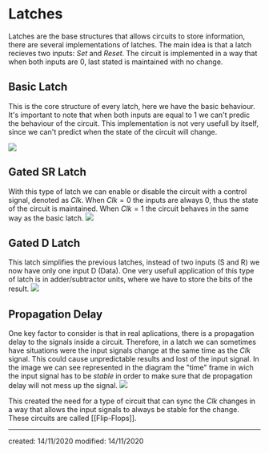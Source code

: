 # Latches
Latches are the base structures that allows circuits to store information, there are several implementations of latches. The main idea is that a latch recieves two inputs: *Set* and *Reset*. The circuit is implemented in a way that when both inputs are $0$, last stated is maintained with no change.
## Basic Latch
This is the core structure of every latch, here we have the basic behaviour. It's important to note that when both inputs are equal to $1$ we can't predic the behaviour of the circuit. This implementation is not very usefull by itself, since we can't predict when the state of the circuit will change.

![](basiclatch.png)

## Gated SR Latch
With this type of latch we can enable or disable the circuit with a control signal, denoted as *Clk*. When $Clk = 0$ the inputs are always $0$, thus the state of the circuit is maintained. When $Clk = 1$ the circuit behaves in the same way as the basic latch.
![](gatedsrlatch.png)


## Gated D Latch
This latch simplifies the previous latches, instead of two inputs (S and R) we now have only one input D (Data). One very usefull application of this type of latch is in adder/subtractor units, where we have to store the bits of the result.
![](gatedDlatch.png)


## Propagation Delay
One key factor to consider is that in real aplications, there is a propagation delay to the signals inside a circuit. Therefore, in a latch we can sometimes have situations were the input signals change at the same time as the *Clk* signal. This could cause unpredictable results and lost of the input signal. In the image we can see represented in the diagram the "time" frame in wich the input signal has to be *stable* in order to make sure that de propagation delay will not mess up the signal.
![](propagationdelay.png)

This created the need for a type of circuit that can sync the *Clk* changes in a way that allows the input signals to always be stable for the change. These circuits are called [[Flip-Flops]].

---

created: 14/11/2020
modified: 14/11/2020
